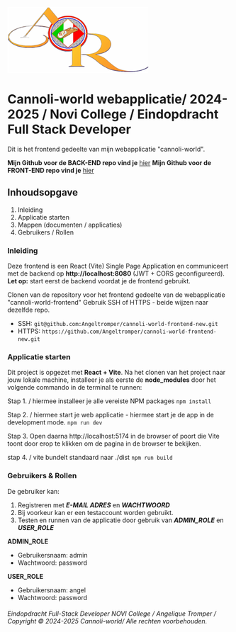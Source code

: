 ![cannoli-world](src/assets/logo/Logo%20Cannoli.png "cannoli-world logo")

# Cannoli-world webapplicatie/ 2024-2025 / Novi College / Eindopdracht Full Stack Developer
Dit is het frontend gedeelte van mijn webapplicatie "cannoli-world".

**Mijn Github voor de BACK-END repo vind je**  [hier](https://github.com/Angeltromper/cannoli-world-backend)
**Mijn Github voor de FRONT-END repo vind je** [hier](https://github.com/Angeltromper/cannoli-world-frontend-new)

## Inhoudsopgave
1. Inleiding
2. Applicatie starten
3. Mappen (documenten / applicaties)
4. Gebruikers / Rollen

### Inleiding
Deze frontend is een React (Vite) Single Page Application en communiceert met de backend op **http://localhost:8080** 
(JWT + CORS geconfigureerd).
**Let op:** start eerst de backend voordat je de frontend gebruikt.


Clonen van de repository voor het frontend gedeelte van de webapplicatie "cannoli-world-frontend"
Gebruik SSH of HTTPS - beide wijzen naar dezelfde repo.
 
- SSH:   `git@github.com:Angeltromper/cannoli-world-frontend-new.git`
- HTTPS: `https://github.com/Angeltromper/cannoli-world-frontend-new.git`

### Applicatie starten
Dit project is opgezet met **React + Vite**.
Na het clonen van het project naar jouw lokale machine, installeer je als eerste de **node_modules**
door het volgende commando in de terminal te runnen:

Stap 1. / hiermee installeer je alle vereiste NPM packages
`npm install`

Stap 2. / hiermee start je web applicatie - hiermee start je de app in de development mode.
`npm run dev`

Stap 3.
Open daarna http://localhost:5174 in de browser of poort die Vite toont door erop te klikken om de pagina in de browser te bekijken.

stap 4. / vite bundelt standaard naar ./dist 
`npm run build`

### Gebruikers & Rollen

De gebruiker kan:

1. Registreren met ***E-MAIL ADRES*** en ***WACHTWOORD***
2. Bij voorkeur kan er een testaccount worden gebruikt.
4. Testen en runnen van de applicatie door gebruik van ***ADMIN_ROLE*** en ***USER_ROLE***


**ADMIN_ROLE**
- Gebruikersnaam: admin
- Wachtwoord: password

**USER_ROLE**
- Gebruikersnaam: angel
- Wachtwoord: password


###### Eindopdracht Full-Stack Developer NOVI College / Angelique Tromper / Copyright © 2024-2025 Cannoli-world/ Alle rechten voorbehouden.
